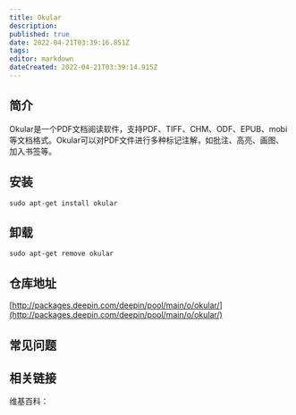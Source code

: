 ```yaml
---
title: Okular
description: 
published: true
date: 2022-04-21T03:39:16.851Z
tags: 
editor: markdown
dateCreated: 2022-04-21T03:39:14.915Z
---
```


## 简介

Okular是一个PDF文档阅读软件，支持PDF、TIFF、CHM、ODF、EPUB、mobi等文档格式。Okular可以对PDF文件进行多种标记注解，如批注、高亮、画图、 加入书签等。

## 安装

`sudo apt-get install okular`

## 卸载

`sudo apt-get remove okular`

## 仓库地址

[http://packages.deepin.com/deepin/pool/main/o/okular/](http://packages.deepin.com/deepin/pool/main/o/okular/)


## 常见问题


## 相关链接

维基百科：